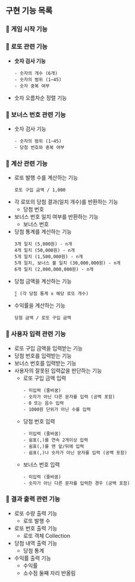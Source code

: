 ## 구현 기능 목록
### 🔘 게임 시작 기능
### 🔘 로또 관련 기능
- **숫자 검사 기능**
  ```
  - 숫자의 개수 (6개)
  - 숫자의 범위 (1~45)
  - 숫자 중복 여부
  ```
- 숫자 오름차순 정렬 기능
### 🔘 보너스 번호 관련 기능
- 숫자 검사 기능
  ```
  - 숫자의 범위 (1~45)
  - 당첨 번호와 중복 여부
  ```
### 🔘 계산 관련 기능
- 로또 발행 수를 계산하는 기능
  ```
  로또 구입 금액 / 1,000
  ```
- 각 로또의 당첨 결과(일치 개수)를 반환하는 기능
    - 당첨 번호
- 보너스 번호 일치 여부를 반환하는 기능
    - 보너스 번호
- 당첨 통계를 계산하는 기능
  ```
  3개 일치 (5,000원) - n개
  4개 일치 (50,000원) - n개
  5개 일치 (1,500,000원) - n개
  5개 일치, 보너스 볼 일치 (30,000,000원) - n개
  6개 일치 (2,000,000,000원) - n개
  ```
- 당첨 금액을 계산하는 기능
  ```
  ∑ (각 당첨 통계 x 해당 로또 개수)
  ```
- 수익률을 계산하는 기능
  ```
  당첨 금액 / 로또 구입 금액
  ```
### 🔘 사용자 입력 관련 기능
- 로또 구입 금액을 입력받는 기능
- 당첨 번호를 입력받는 기능
- 보너스 번호를 입력받는 기능
- 사용자의 잘못된 입력값을 판단하는 기능
    - 로또 구입 금액 입력
      ```
      - 미입력 (줄바꿈)
      - 숫자가 아닌 다른 문자를 입력 (공백 포함)
      - 0 또는 음수 입력
      - 1000원 단위가 아닌 수를 입력
      ```
    - 당첨 번호 입력
      ```
      - 미입력 (줄바꿈)
      - 쉼표(,)를 연속 2개이상 입력
      - 쉼표(,)를 맨 앞/뒤에 입력
      - 쉼표(,)나 숫자가 아닌 문자를 입력 (공백 포함)
      ```
    - 보너스 번호 입력
      ```
      - 미입력 (줄바꿈)
      - 숫자가 아닌 다른 문자를 입력한 경우 (공백 포함)
      ```
### 🔘 결과 출력 관련 기능
- 로또 수량 출력 기능
    - 로또 발행 수
- 로또 번호 출력 기능
    - 로또 객체 Collection
- 당첨 내역 출력 기능
    - 당첨 통계
- 수익률 출력 기능
    - 수익률
    - 소수점 둘째 자리 반올림